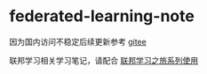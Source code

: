 # federated-learning-note

因为国内访问不稳定后续更新参考 [gitee](https://gitee.com/wdxtub/federated-learning-note)

联邦学习相关学习笔记，请配合 [联邦学习之旅系列使用](https://wdxtub.com/work/)
